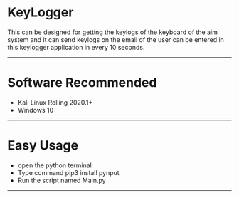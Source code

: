 # KeyLogger

This can be designed for getting the keylogs of the keyboard of the aim system and it can send keylogs on the email of the user can be entered in this keylogger application in every 10 seconds.
<hr>

<h1>Software Recommended</h1>
<ul>
  <li>Kali Linux Rolling 2020.1+</li>
  <li>Windows 10</li>
</ul>
<hr>

<h1>Easy Usage</h1>
<ul>
  <li>open the python terminal</li>
  <li>Type command pip3 install pynput</li>
  <li>Run the script named Main.py</li>
</ul>
<hr>
